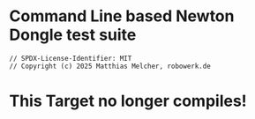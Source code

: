 
# Command Line based Newton Dongle test suite

```
// SPDX-License-Identifier: MIT
// Copyright (c) 2025 Matthias Melcher, robowerk.de
```

# This Target no longer compiles!

